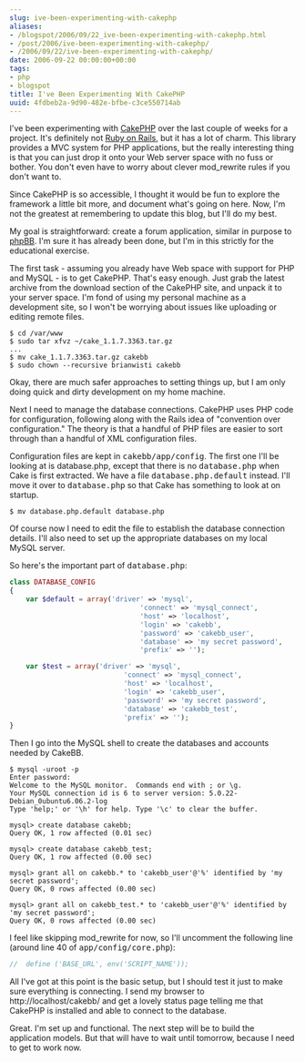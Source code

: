 ```yaml
---
slug: ive-been-experimenting-with-cakephp
aliases:
- /blogspot/2006/09/22_ive-been-experimenting-with-cakephp.html
- /post/2006/ive-been-experimenting-with-cakephp/
- /2006/09/22/ive-been-experimenting-with-cakephp/
date: 2006-09-22 00:00:00+00:00
tags:
- php
- blogspot
title: I've Been Experimenting With CakePHP
uuid: 4fdbeb2a-9d90-482e-bfbe-c3ce550714ab
---
```

I've been experimenting with <a href="http://cakephp.org/">CakePHP</a> over the last couple of weeks for a project. It's definitely not <a href="http://rubyonrails.com/">Ruby on Rails</a>, but it has a lot of charm. This library provides a MVC system for PHP applications, but the really interesting thing is that you can just drop it onto your Web server space with no fuss or bother. You don't even have to worry about clever mod_rewrite rules if you don't want to.
<!-- TEASER_END -->

Since CakePHP is so accessible, I thought it would be fun to explore the framework a little bit more, and document what's going on here. Now, I'm not the greatest at remembering to update this blog, but I'll do my best.

My goal is straightforward: create a forum application, similar in purpose to <a href="http://www.phpbb.com/">phpBB</a>. I'm sure it has already been done, but I'm in this strictly for the educational exercise.

The first task - assuming you already have Web space with support for PHP and MySQL - is to get CakePHP. That's easy enough. Just grab the latest archive from the download section of the CakePHP site, and unpack it to your server space. I'm fond of using my personal machine as a development site, so I won't be worrying about issues like uploading or editing remote files.

    $ cd /var/www
    $ sudo tar xfvz ~/cake_1.1.7.3363.tar.gz
    ...
    $ mv cake_1.1.7.3363.tar.gz cakebb
    $ sudo chown --recursive brianwisti cakebb

Okay, there are much safer approaches to setting things up, but I am only doing quick and dirty development on my home machine.

Next I need to manage the database connections. CakePHP uses PHP code for configuration, following along with the Rails idea of "convention over configuration." The theory is that a handful of PHP files are easier to sort through than a handful of XML configuration files.

Configuration files are kept in <tt>cakebb/app/config</tt>. The first one I'll be looking at is database.php, except that there is no <tt>database.php</tt> when Cake is first extracted. We have a file <tt>database.php.default</tt> instead. I'll move it over to <tt>database.php</tt> so that Cake has something to look at on startup.

    $ mv database.php.default database.php

Of course now I need to edit the file to establish the database connection details. I'll also need to set up the appropriate databases on my local MySQL server.

So here's the important part of <tt>database.php</tt>:

~~~php
class DATABASE_CONFIG
{
    var $default = array('driver' => 'mysql',
                                'connect' => 'mysql_connect',
                                'host' => 'localhost',
                                'login' => 'cakebb',
                                'password' => 'cakebb_user',
                                'database' => 'my secret password',
                                'prefix' => '');

    var $test = array('driver' => 'mysql',
                            'connect' => 'mysql_connect',
                            'host' => 'localhost',
                            'login' => 'cakebb_user',
                            'password' => 'my secret password',
                            'database' => 'cakebb_test',
                            'prefix' => '');
}
~~~

Then I go into the MySQL shell to create the databases and accounts needed by CakeBB.

    $ mysql -uroot -p
    Enter password:
    Welcome to the MySQL monitor.  Commands end with ; or \g.
    Your MySQL connection id is 6 to server version: 5.0.22-Debian_0ubuntu6.06.2-log
    Type 'help;' or '\h' for help. Type '\c' to clear the buffer.

    mysql> create database cakebb;
    Query OK, 1 row affected (0.01 sec)

    mysql> create database cakebb_test;
    Query OK, 1 row affected (0.00 sec)

    mysql> grant all on cakebb.* to 'cakebb_user'@'%' identified by 'my secret password';
    Query OK, 0 rows affected (0.00 sec)

    mysql> grant all on cakebb_test.* to 'cakebb_user'@'%' identified by 'my secret password';
    Query OK, 0 rows affected (0.00 sec)

I feel like skipping mod_rewrite for now, so I'll uncomment the following line (around line 40 of <tt>app/config/core.php</tt>):

~~~php
//  define ('BASE_URL', env('SCRIPT_NAME'));
~~~

All I've got at this point is the basic setup, but I should test it just to make sure everything is connecting. I send my browser to http://localhost/cakebb/ and get a lovely status page telling me that CakePHP is installed and able to connect to the database.

Great. I'm set up and functional. The next step will be to build the application models. But that will have to wait until tomorrow, because I need to get to work now.
